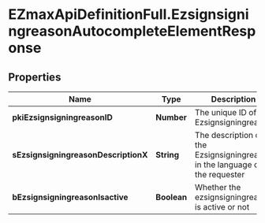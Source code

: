 # EZmaxApiDefinitionFull.EzsignsigningreasonAutocompleteElementResponse

## Properties

Name | Type | Description | Notes
------------ | ------------- | ------------- | -------------
**pkiEzsignsigningreasonID** | **Number** | The unique ID of the Ezsignsigningreason | 
**sEzsignsigningreasonDescriptionX** | **String** | The description of the Ezsignsigningreason in the language of the requester | 
**bEzsignsigningreasonIsactive** | **Boolean** | Whether the ezsignsigningreason is active or not | 


